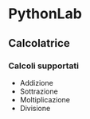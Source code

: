 # PythonLab
## Calcolatrice
### Calcoli supportati
- Addizione
- Sottrazione
- Moltiplicazione
- Divisione